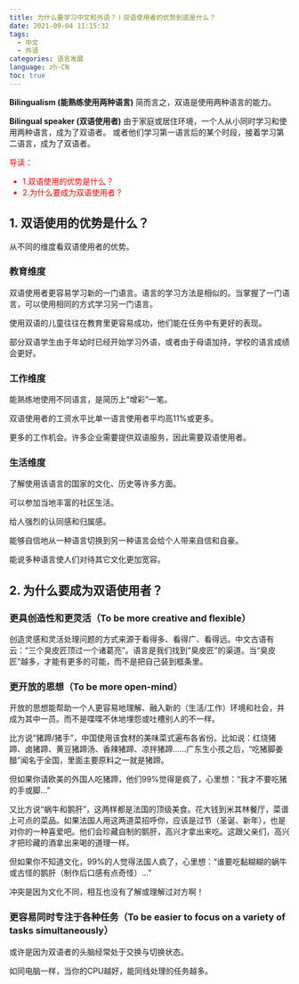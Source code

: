 ```yaml
---
title: 为什么要学习中文和外语？丨双语使用者的优势到底是什么？
date: 2021-09-04 11:15:32
tags: 
  - 中文
  - 外语
categories: 语言发展
language: zh-CN
toc: true
---
```

**Bilingualism (能熟练使用两种语言)**
简而言之，双语是使用两种语言的能力。

**Bilingual speaker (双语使用者)**
由于家庭或居住环境，一个人从小同时学习和使用两种语言，成为了双语者。
或者他们学习第一语言后的某个时段，接着学习第二语言，成为了双语者。

<span style="color:red">
导读：

* 1.双语使用的优势是什么？
* 2.为什么要成为双语使用者？

</span>

<!-- more -->
## 1. 双语使用的优势是什么？

从不同的维度看双语使用者的优势。

### 教育维度

双语使用者更容易学习新的一门语言。语言的学习方法是相似的。当掌握了一门语言，可以使用相同的方式学习另一门语言。

使用双语的儿童往往在教育里更容易成功，他们能在任务中有更好的表现。

部分双语学生由于年幼时已经开始学习外语，或者由于母语加持，学校的语言成绩会更好。

### 工作维度

能熟练地使用不同语言，是简历上“增彩”一笔。

双语使用者的工资水平比单一语言使用者平均高11%或更多。

更多的工作机会。许多企业需要提供双语服务，因此需要双语使用者。

### 生活维度

了解使用该语言的国家的文化、历史等许多方面。

可以参加当地丰富的社区生活。

给人强烈的认同感和归属感。

能够自信地从一种语言切换到另一种语言会给个人带来自信和自豪。

能说多种语言使人们对待其它文化更加宽容。

## 2. 为什么要成为双语使用者？

### 更具创造性和更灵活（To be more creative and flexible）

创造灵感和灵活处理问题的方式来源于看得多、看得广、看得远。中文古语有云：“三个臭皮匠顶过一个诸葛亮”。语言是我们找到“臭皮匠”的渠道。当“臭皮匠”越多，才能有更多的可能，而不是把自己装到框条里。

### 更开放的思想（To be more open-mind）

开放的思想能帮助一个人更容易地理解、融入新的（生活/工作）环境和社会，并成为其中一员。而不是喋喋不休地埋怨或吐槽别人的不一样。

比方说“猪蹄/猪手”，中国使用该食材的美味菜式遍布各省份。比如说：红烧猪蹄、卤猪蹄、黄豆猪蹄汤、香辣猪蹄、凉拌猪蹄......广东生小孩之后，“吃猪脚姜醋”闻名于全国，里面主要原料之一就是猪蹄。

但如果你请欧美的外国人吃猪蹄，他们99%觉得是疯了，心里想：“我才不要吃猪的手或脚...”

又比方说“蜗牛和鹅肝”，这两样都是法国的顶级美食。花大钱到米其林餐厅，菜谱上可点的菜品。如果法国人用这两道菜招呼你，应该是过节（圣诞、新年），也是对你的一种喜爱吧。他们会珍藏自制的鹅肝，高兴才拿出来吃。这跟父亲们，高兴才把珍藏的酒拿出来喝的道理一样。

但如果你不知道文化，99%的人觉得法国人疯了，心里想：“谁要吃黏糊糊的蜗牛或古怪的鹅肝（制作后口感有点奇怪）...”

冲突是因为文化不同，相互也没有了解或理解过对方啊！

### 更容易同时专注于各种任务（To be easier to focus on a variety of tasks simultaneously）

或许是因为双语者的头脑经常处于交换与切换状态。

如同电脑一样，当你的CPU越好，能同线处理的任务越多。
